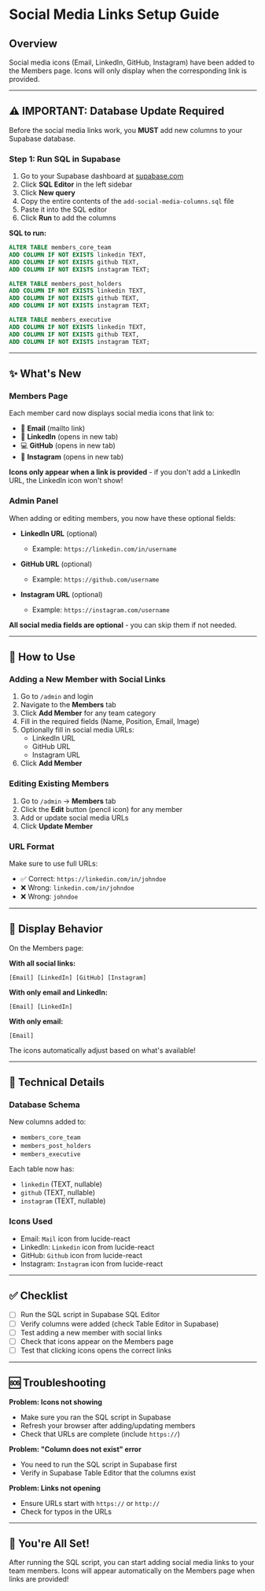 # Social Media Links Setup Guide

## Overview

Social media icons (Email, LinkedIn, GitHub, Instagram) have been added to the Members page. Icons will only display when the corresponding link is provided.

---

## ⚠️ IMPORTANT: Database Update Required

Before the social media links work, you **MUST** add new columns to your Supabase database.

### Step 1: Run SQL in Supabase

1. Go to your Supabase dashboard at [supabase.com](https://supabase.com)
2. Click **SQL Editor** in the left sidebar
3. Click **New query**
4. Copy the entire contents of the `add-social-media-columns.sql` file
5. Paste it into the SQL editor
6. Click **Run** to add the columns

**SQL to run:**
```sql
ALTER TABLE members_core_team 
ADD COLUMN IF NOT EXISTS linkedin TEXT,
ADD COLUMN IF NOT EXISTS github TEXT,
ADD COLUMN IF NOT EXISTS instagram TEXT;

ALTER TABLE members_post_holders 
ADD COLUMN IF NOT EXISTS linkedin TEXT,
ADD COLUMN IF NOT EXISTS github TEXT,
ADD COLUMN IF NOT EXISTS instagram TEXT;

ALTER TABLE members_executive 
ADD COLUMN IF NOT EXISTS linkedin TEXT,
ADD COLUMN IF NOT EXISTS github TEXT,
ADD COLUMN IF NOT EXISTS instagram TEXT;
```

---

## ✨ What's New

### Members Page

Each member card now displays social media icons that link to:
- 📧 **Email** (mailto link)
- 💼 **LinkedIn** (opens in new tab)
- 💻 **GitHub** (opens in new tab)
- 📸 **Instagram** (opens in new tab)

**Icons only appear when a link is provided** - if you don't add a LinkedIn URL, the LinkedIn icon won't show!

### Admin Panel

When adding or editing members, you now have these optional fields:

- **LinkedIn URL** (optional)
  - Example: `https://linkedin.com/in/username`
  
- **GitHub URL** (optional)
  - Example: `https://github.com/username`
  
- **Instagram URL** (optional)
  - Example: `https://instagram.com/username`

**All social media fields are optional** - you can skip them if not needed.

---

## 📝 How to Use

### Adding a New Member with Social Links

1. Go to `/admin` and login
2. Navigate to the **Members** tab
3. Click **Add Member** for any team category
4. Fill in the required fields (Name, Position, Email, Image)
5. Optionally fill in social media URLs:
   - LinkedIn URL
   - GitHub URL
   - Instagram URL
6. Click **Add Member**

### Editing Existing Members

1. Go to `/admin` → **Members** tab
2. Click the **Edit** button (pencil icon) for any member
3. Add or update social media URLs
4. Click **Update Member**

### URL Format

Make sure to use full URLs:
- ✅ Correct: `https://linkedin.com/in/johndoe`
- ❌ Wrong: `linkedin.com/in/johndoe`
- ❌ Wrong: `johndoe`

---

## 🎨 Display Behavior

On the Members page:

**With all social links:**
```
[Email] [LinkedIn] [GitHub] [Instagram]
```

**With only email and LinkedIn:**
```
[Email] [LinkedIn]
```

**With only email:**
```
[Email]
```

The icons automatically adjust based on what's available!

---

## 🔧 Technical Details

### Database Schema

New columns added to:
- `members_core_team`
- `members_post_holders`
- `members_executive`

Each table now has:
- `linkedin` (TEXT, nullable)
- `github` (TEXT, nullable)
- `instagram` (TEXT, nullable)

### Icons Used

- Email: `Mail` icon from lucide-react
- LinkedIn: `Linkedin` icon from lucide-react
- GitHub: `Github` icon from lucide-react
- Instagram: `Instagram` icon from lucide-react

---

## ✅ Checklist

- [ ] Run the SQL script in Supabase SQL Editor
- [ ] Verify columns were added (check Table Editor in Supabase)
- [ ] Test adding a new member with social links
- [ ] Check that icons appear on the Members page
- [ ] Test that clicking icons opens the correct links

---

## 🆘 Troubleshooting

**Problem: Icons not showing**
- Make sure you ran the SQL script in Supabase
- Refresh your browser after adding/updating members
- Check that URLs are complete (include `https://`)

**Problem: "Column does not exist" error**
- You need to run the SQL script in Supabase first
- Verify in Supabase Table Editor that the columns exist

**Problem: Links not opening**
- Ensure URLs start with `https://` or `http://`
- Check for typos in the URLs

---

## 🎉 You're All Set!

After running the SQL script, you can start adding social media links to your team members. Icons will appear automatically on the Members page when links are provided!
